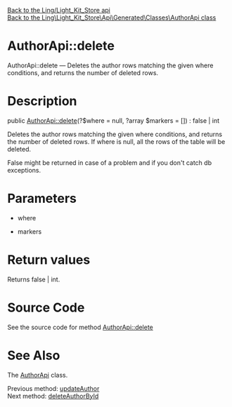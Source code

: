 [Back to the Ling/Light_Kit_Store api](https://github.com/lingtalfi/Light_Kit_Store/blob/master/doc/api/Ling/Light_Kit_Store.md)<br>
[Back to the Ling\Light_Kit_Store\Api\Generated\Classes\AuthorApi class](https://github.com/lingtalfi/Light_Kit_Store/blob/master/doc/api/Ling/Light_Kit_Store/Api/Generated/Classes/AuthorApi.md)


AuthorApi::delete
================



AuthorApi::delete — Deletes the author rows matching the given where conditions, and returns the number of deleted rows.




Description
================


public [AuthorApi::delete](https://github.com/lingtalfi/Light_Kit_Store/blob/master/doc/api/Ling/Light_Kit_Store/Api/Generated/Classes/AuthorApi/delete.md)(?$where = null, ?array $markers = []) : false | int




Deletes the author rows matching the given where conditions, and returns the number of deleted rows.
If where is null, all the rows of the table will be deleted.

False might be returned in case of a problem and if you don't catch db exceptions.




Parameters
================


- where

    

- markers

    


Return values
================

Returns false | int.








Source Code
===========
See the source code for method [AuthorApi::delete](https://github.com/lingtalfi/Light_Kit_Store/blob/master/Api/Generated/Classes/AuthorApi.php#L349-L353)


See Also
================

The [AuthorApi](https://github.com/lingtalfi/Light_Kit_Store/blob/master/doc/api/Ling/Light_Kit_Store/Api/Generated/Classes/AuthorApi.md) class.

Previous method: [updateAuthor](https://github.com/lingtalfi/Light_Kit_Store/blob/master/doc/api/Ling/Light_Kit_Store/Api/Generated/Classes/AuthorApi/updateAuthor.md)<br>Next method: [deleteAuthorById](https://github.com/lingtalfi/Light_Kit_Store/blob/master/doc/api/Ling/Light_Kit_Store/Api/Generated/Classes/AuthorApi/deleteAuthorById.md)<br>

